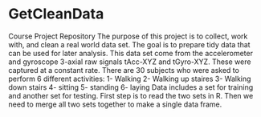 # GetCleanData
Course Project Repository
The purpose of this project is to collect, work with, and clean a real world data set. The goal is to prepare tidy data that can be used for later analysis.
This data set come from the accelerometer and gyroscope 3-axial raw signals tAcc-XYZ and tGyro-XYZ. These were captured at a constant rate. There are 30 subjects who were asked to perform 6 different activities:
1- Walking
2- Walking up staires
3- Walking down stairs
4- sitting
5- standing
6- laying
Data includes a set for training and another set for testing.
First step is to read the two sets in R. Then we need to merge all two sets together to make a single data frame.
